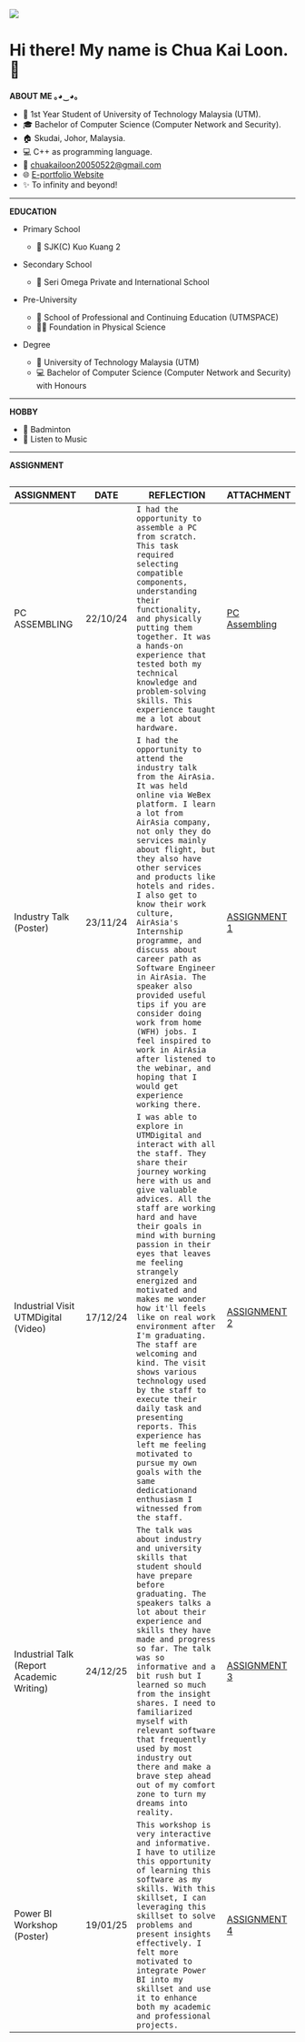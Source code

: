 ![](https://komarev.com/ghpvc/?username=yaotingchun&color=blueviolet&label=VISITORS)
# **Hi there! My name is Chua Kai Loon. 👋**

**ABOUT ME ｡⁠◕⁠‿⁠◕⁠｡**
- 🏫 1st Year Student of University of Technology Malaysia (UTM). 
- 🎓 Bachelor of Computer Science (Computer Network and Security). 
- 🏠 Skudai, Johor, Malaysia.
- 💻 C++ as programming language.
- 📧 chuakailoon20050522@gmail.com
- 🌐 [E-portfolio Website](https://github.com/chuakailoon)
- ✨ To infinity and beyond!

***

**EDUCATION**
* Primary School
  - 📍 SJK(C) Kuo Kuang 2

* Secondary School
  - 📍 Seri Omega Private and International School

* Pre-University
  - 📍 School of Professional and Continuing Education (UTMSPACE)
  - 👨‍🎓 Foundation in Physical Science

* Degree
  - 📍 University of Technology Malaysia (UTM)
  - 💻 Bachelor of Computer Science (Computer Network and Security) with Honours

***

**HOBBY**
- 🏸 Badminton
- 🎼 Listen to Music 

***

**ASSIGNMENT**

##

|ASSIGNMENT       |DATE                           | REFLECTION                        | ATTACHMENT                     |
|-----------------|-------------------------------|-----------------------------------|--------------------------------|
| PC ASSEMBLING   | 22/10/24    | `I had the opportunity to assemble a PC from scratch. This task required selecting compatible components, understanding their functionality, and physically putting them together. It was a hands-on experience that tested both my technical knowledge and problem-solving skills. This experience taught me a lot about hardware.`               | [PC Assembling](https://drive.google.com/file/d/1sjdRpCKXfbSIOYJ32M3BauvlvycgcrN0/view?usp=sharing)            |
| Industry Talk (Poster)         | 23/11/24         | `I had the opportunity to attend the industry talk from the AirAsia. It was held online via WeBex platform. I learn a lot from AirAsia company, not only they do services mainly about flight, but they also have other services and products like hotels and rides. I also get to know their work culture, AirAsia's Internship programme, and discuss about career path as Software Engineer in AirAsia. The speaker also provided useful tips if you are consider doing work from home (WFH) jobs. I feel inspired to work in AirAsia after listened to the webinar, and hoping that I would get experience working there. `               | [ASSIGNMENT 1](https://drive.google.com/file/d/1RqQaej_miE6Srsi2rT_Fjb4wXIQCVnLT/view?usp=sharing)         |
| Industrial Visit UTMDigital (Video)        | 17/12/24 | `I was able to explore in UTMDigital and interact with all the staff. They share their journey working here with us and give valuable advices. All the staff are working hard and have their goals in mind with burning passion in their eyes that leaves me feeling strangely energized and motivated and makes me wonder how it'll feels like on real work environment after I'm graduating. The staff are welcoming and kind. The visit shows various technology used by the staff to execute their daily task and presenting reports. This experience has left me feeling motivated to pursue my own goals with the same dedicationand enthusiasm I witnessed from the staff.   `   | [ASSIGNMENT 2](https://drive.google.com/file/d/1L-KlceDJzaPpmjyCwGyhZDqq1qgEmqXR/view?usp=sharing) |
| Industrial Talk (Report Academic Writing) | 24/12/25 | `The talk was about industry and university skills that student should have prepare before graduating. The speakers talks a lot about their experience and skills they have made and progress so far. The talk was so informative and a bit rush but I learned so much from the insight shares. I need to familiarized myself with relevant software that frequently used by most industry out there and make a brave step ahead out of my comfort zone to turn my dreams into reality.` | [ASSIGNMENT 3](https://drive.google.com/file/d/1K00e9_xPiuFD74IzfBoop5mlGIi81oiz/view?usp=sharing)
| Power BI Workshop (Poster)  | 19/01/25  | `This workshop is very interactive and informative. I have to utilize this opportunity of learning this software as my skills. With this skillset, I can leveraging this skillset to solve problems and present insights effectively. I felt more motivated to integrate Power BI into my skillset and use it to enhance both my academic and professional projects.` | [ASSIGNMENT 4](https://drive.google.com/file/d/1jZoIkBweujwdGVbbiKnzNDoqvgZ3BYMC/view?usp=sharing)


